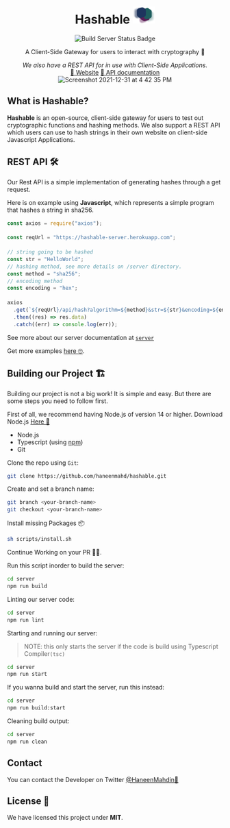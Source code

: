 <div align="center">
  <h1>Hashable  <img src="https://github.com/haneenmahd/hashable/blob/master/docs/icon.png" alt="Hashable Icon" height="40px" /></h1>
  <img src="https://github.com/haneenmahd/hashable/actions/workflows/build-server.yml/badge.svg" alt="Build Server Status Badge" />
  <p>A Client-Side Gateway for users to interact with cryptography 🤩</p>
  <i>We also have a REST API for in use with Client-Side Applications.</i>
  <br/>
  <div align="center">
    <a href="https://hashable.space">👋 Website</a>
    <a href="https://github.com/haneenmahd/hashable/tree/master/server#readme">📜 API documentation</a>
  </div>
  <img width="1473" alt="Screenshot 2021-12-31 at 4 42 35 PM" src="https://user-images.githubusercontent.com/72091386/147820471-76a7bc66-42ff-4e27-946b-66e5ef574275.png">
</div>
<h2>What is Hashable?</h2>
<p><b>Hashable</b> is an open-source, client-side gateway for users to test out cryptographic functions and hashing methods.
We also support a REST API which users can use to hash strings in their own website on client-side Javascript Applications.</p>

<h2>
 REST API 🛠
</h2>
<p>
Our Rest API is a simple implementation of generating hashes through a get request.

Here is on example using **Javascript**, which represents a simple program that hashes a string in sha256.

```js
const axios = require("axios");

const reqUrl = "https://hashable-server.herokuapp.com";

// string going to be hashed
const str = "HelloWorld";
// hashing method, see more details on /server directory.
const method = "sha256";
// encoding method
const encoding = "hex";

axios
  .get(`${reqUrl}/api/hash?algorithm=${method}&str=${str}&encoding=${encoding}`)
  .then((res) => res.data)
  .catch((err) => console.log(err));
```

See more about our server documentation at [`server`](https://github.com/haneenmahd/hashable/tree/master/server)

Get more examples [here 🙄](https://github.com/haneenmahd/hashable/tree/master/examples).

</p>

<h2>
Building our Project 🏗
</h2>
<p>
Building our project is not a big work! It is simple and easy. But there are some steps you need to follow first.

First of all, we recommend having Node.js of version 14 or higher.
Download Node.js <a target="_blank" href="https://nodejs.org/en/download/">Here 📑</a>
</p>

- Node.js
- Typescript (using [npm](https://npmjs.org))
- Git

Clone the repo using `Git`:
```sh
git clone https://github.com/haneenmahd/hashable.git
```

Create and set a branch name:
```sh
git branch <your-branch-name>
git checkout <your-branch-name>
```

Install missing Packages 📦
```sh
sh scripts/install.sh
```

Continue Working on your PR 💪🏻.

Run this script inorder to build the server:
```sh
cd server
npm run build
```

Linting our server code:
```sh
cd server
npm run lint
```

Starting and running our server:
> NOTE: this only starts the server if the code is build using Typescript Compiler`(tsc)`
```sh
cd server
npm run start
```
If you wanna build and start the server, run this instead:
```sh
cd server
npm run build:start
```

Cleaning build output:
```sh
cd server
npm run clean
```

<h2>
Contact
</h2>
<p>
You can contact the Developer on Twitter <a target="_blank" href="https://twitter.com/HaneenMahdin">@HaneenMahdin🐥</a>
</p>

<h2>
License 📑
</h2>
<p>
We have licensed this project under <b>MIT</b>.
</p>